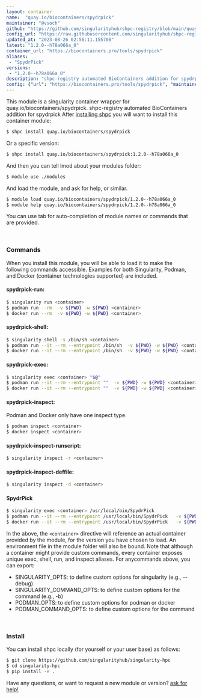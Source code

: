 ```yaml
---
layout: container
name:  "quay.io/biocontainers/spydrpick"
maintainer: "@vsoch"
github: "https://github.com/singularityhub/shpc-registry/blob/main/quay.io/biocontainers/spydrpick/container.yaml"
config_url: "https://raw.githubusercontent.com/singularityhub/shpc-registry/main/quay.io/biocontainers/spydrpick/container.yaml"
updated_at: "2023-08-26 02:56:11.155708"
latest: "1.2.0--h78a066a_0"
container_url: "https://biocontainers.pro/tools/spydrpick"
aliases:
 - "SpydrPick"
versions:
 - "1.2.0--h78a066a_0"
description: "shpc-registry automated BioContainers addition for spydrpick"
config: {"url": "https://biocontainers.pro/tools/spydrpick", "maintainer": "@vsoch", "description": "shpc-registry automated BioContainers addition for spydrpick", "latest": {"1.2.0--h78a066a_0": "sha256:40cff2b3eb29468368902ec79e028ad06e7c69dab6aad405b6ae42931633cecd"}, "tags": {"1.2.0--h78a066a_0": "sha256:40cff2b3eb29468368902ec79e028ad06e7c69dab6aad405b6ae42931633cecd"}, "docker": "quay.io/biocontainers/spydrpick", "aliases": {"SpydrPick": "/usr/local/bin/SpydrPick"}}
---
```


This module is a singularity container wrapper for quay.io/biocontainers/spydrpick.
shpc-registry automated BioContainers addition for spydrpick
After [installing shpc](#install) you will want to install this container module:


```bash
$ shpc install quay.io/biocontainers/spydrpick
```

Or a specific version:

```bash
$ shpc install quay.io/biocontainers/spydrpick:1.2.0--h78a066a_0
```

And then you can tell lmod about your modules folder:

```bash
$ module use ./modules
```

And load the module, and ask for help, or similar.

```bash
$ module load quay.io/biocontainers/spydrpick/1.2.0--h78a066a_0
$ module help quay.io/biocontainers/spydrpick/1.2.0--h78a066a_0
```

You can use tab for auto-completion of module names or commands that are provided.

<br>

### Commands

When you install this module, you will be able to load it to make the following commands accessible.
Examples for both Singularity, Podman, and Docker (container technologies supported) are included.

#### spydrpick-run:

```bash
$ singularity run <container>
$ podman run --rm  -v ${PWD} -w ${PWD} <container>
$ docker run --rm  -v ${PWD} -w ${PWD} <container>
```

#### spydrpick-shell:

```bash
$ singularity shell -s /bin/sh <container>
$ podman run --it --rm --entrypoint /bin/sh  -v ${PWD} -w ${PWD} <container>
$ docker run --it --rm --entrypoint /bin/sh  -v ${PWD} -w ${PWD} <container>
```

#### spydrpick-exec:

```bash
$ singularity exec <container> "$@"
$ podman run --it --rm --entrypoint ""  -v ${PWD} -w ${PWD} <container> "$@"
$ docker run --it --rm --entrypoint ""  -v ${PWD} -w ${PWD} <container> "$@"
```

#### spydrpick-inspect:

Podman and Docker only have one inspect type.

```bash
$ podman inspect <container>
$ docker inspect <container>
```

#### spydrpick-inspect-runscript:

```bash
$ singularity inspect -r <container>
```

#### spydrpick-inspect-deffile:

```bash
$ singularity inspect -d <container>
```


#### SpydrPick

```bash
$ singularity exec <container> /usr/local/bin/SpydrPick
$ podman run --it --rm --entrypoint /usr/local/bin/SpydrPick   -v ${PWD} -w ${PWD} <container> -c " $@"
$ docker run --it --rm --entrypoint /usr/local/bin/SpydrPick   -v ${PWD} -w ${PWD} <container> -c " $@"
```



In the above, the `<container>` directive will reference an actual container provided
by the module, for the version you have chosen to load. An environment file in the
module folder will also be bound. Note that although a container
might provide custom commands, every container exposes unique exec, shell, run, and
inspect aliases. For anycommands above, you can export:

 - SINGULARITY_OPTS: to define custom options for singularity (e.g., --debug)
 - SINGULARITY_COMMAND_OPTS: to define custom options for the command (e.g., -b)
 - PODMAN_OPTS: to define custom options for podman or docker
 - PODMAN_COMMAND_OPTS: to define custom options for the command

<br>

### Install

You can install shpc locally (for yourself or your user base) as follows:

```bash
$ git clone https://github.com/singularityhub/singularity-hpc
$ cd singularity-hpc
$ pip install -e .
```

Have any questions, or want to request a new module or version? [ask for help!](https://github.com/singularityhub/singularity-hpc/issues)